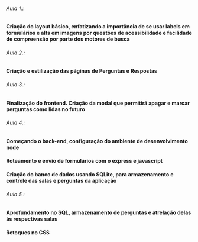 ###### Aula 1.:
#### Criação do layout básico, enfatizando a importância de se usar labels em formulários e alts em imagens por questões de acessibilidade e facilidade de compreensão por parte dos motores de busca

###### Aula 2.:
#### Criação e estilização das páginas de Perguntas e Respostas

###### Aula 3.:
#### Finalização do frontend. Criação da modal que permitirá apagar e marcar perguntas como lidas no futuro

###### Aula 4.:
#### Começando o back-end, configuração do ambiente de desenvolvimento node
#### Roteamento e envio de formulários com o express e javascript
#### Criação do banco de dados usando SQLite, para armazenamento e controle das salas e perguntas da aplicação

###### Aula 5.:
#### Aprofundamento no SQL, armazenamento de perguntas e atrelação delas às respectivas salas
#### Retoques no CSS
